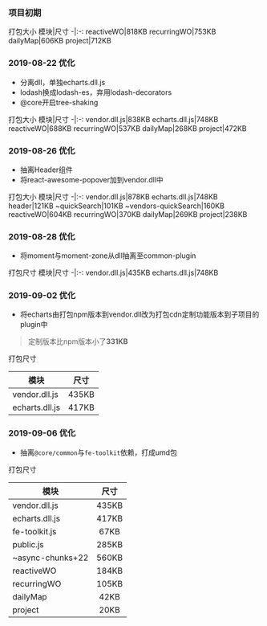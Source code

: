 ### 项目初期
打包大小
模块|尺寸
-|:-:
reactiveWO|818KB
recurringWO|753KB
dailyMap|606KB
project|712KB

### 2019-08-22 优化
- 分离dll，单独echarts.dll.js
- lodash换成lodash-es，弃用lodash-decorators
- @core开启tree-shaking

打包大小
模块|尺寸
-|:-:
vendor.dll.js|838KB
echarts.dll.js|748KB
reactiveWO|688KB
recurringWO|537KB
dailyMap|268KB
project|472KB

### 2019-08-26 优化
- 抽离Header组件
- 将react-awesome-popover加到vendor.dll中

打包大小
模块|尺寸
-|:-:
vendor.dll.js|878KB
echarts.dll.js|748KB
header|121KB
~quickSearch|101KB
~vendors-quickSearch|160KB
reactiveWO|604KB
recurringWO|370KB
dailyMap|269KB
project|238KB

### 2019-08-28 优化
- 将moment与moment-zone从dll抽离至common-plugin

打包尺寸
模块|尺寸
-|:-:
vendor.dll.js|435KB
echarts.dll.js|748KB

### 2019-09-02 优化
- 将echarts由打包npm版本到vendor.dll改为打包cdn定制功能版本到子项目的plugin中
> 定制版本比npm版本小了**331KB**

打包尺寸

模块|尺寸
-|:-:
vendor.dll.js|435KB
echarts.dll.js|417KB

### 2019-09-06 优化
- 抽离`@core/common`与`fe-toolkit`依赖，打成umd包

打包尺寸

模块|尺寸
-|:-:
vendor.dll.js|435KB
echarts.dll.js|417KB
fe-toolkit.js|67KB
public.js|285KB
~async-chunks+22|560KB
reactiveWO|184KB
recurringWO|105KB
dailyMap|42KB
project|20KB